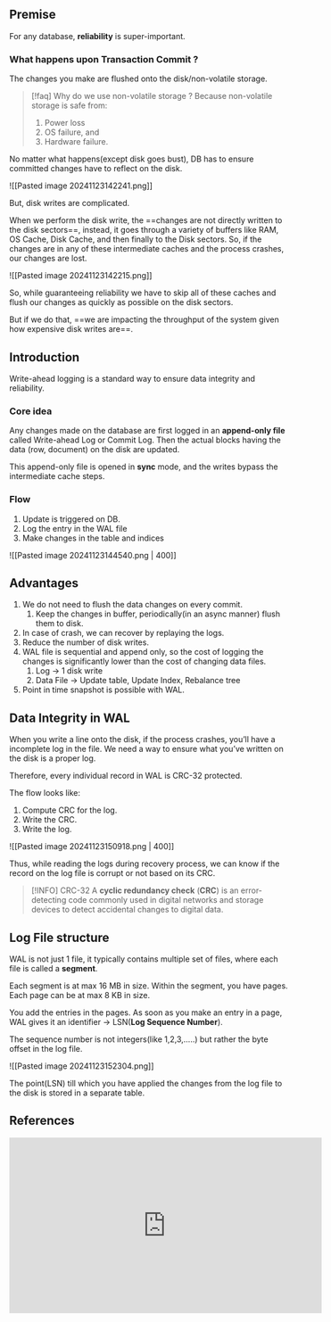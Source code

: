 ## Premise
For any database, **reliability** is super-important. 

### What happens upon Transaction Commit ?

The changes you make are flushed onto the disk/non-volatile storage. 

>[!faq] Why do we use non-volatile storage ? 
> Because non-volatile storage is safe from: 
> 1. Power loss
> 2. OS failure, and
> 3. Hardware failure. 
>

No matter what happens(except disk goes bust), DB has to ensure committed changes have to reflect on the disk.

![[Pasted image 20241123142241.png]]

But, disk writes are complicated. 

When we perform the disk write, the ==changes are not directly written to the disk sectors==, instead, it goes through a variety of buffers like RAM, OS Cache, Disk Cache, and then finally to the Disk sectors. So, if the changes are in any of these intermediate caches and the process crashes, our changes are lost.

![[Pasted image 20241123142215.png]]

 So, while guaranteeing reliability we have to skip all of these caches and flush our changes as quickly as possible on the disk sectors. 
 
 But if we do that, ==we are impacting the throughput of the system given how expensive disk writes are==.

## Introduction

Write-ahead logging is a standard way to ensure data integrity and reliability. 
### Core idea
Any changes made on the database are first logged in an **append-only file** called Write-ahead Log or Commit Log. Then the actual blocks having the data (row, document) on the disk are updated.

This append-only file is opened in **sync** mode, and the writes bypass the intermediate cache steps.
### Flow
1. Update is triggered on DB.
2. Log the entry in the WAL file
3. Make changes in the table and indices

![[Pasted image 20241123144540.png | 400]]

## Advantages
1. We do not need to flush the data changes on every commit.
	1. Keep the changes in buffer, periodically(in an async manner) flush them to disk.
2. In case of crash, we can recover by replaying the logs.
3. Reduce the number of disk writes.
4. WAL file is sequential and append only, so the cost of logging the changes is significantly lower than the cost of changing data files. 
	1. Log → 1 disk write
	2. Data File → Update table, Update Index, Rebalance tree
5. Point in time snapshot is possible with WAL. 

## Data Integrity in WAL 
When you write a line onto the disk, if the process crashes, you’ll have a incomplete log in the file. We need a way to ensure what you’ve written on the disk is a proper log.

Therefore, every individual record in WAL is CRC-32 protected. 

The flow looks like:
1. Compute CRC for the log.
2. Write the CRC.
3. Write the log.

![[Pasted image 20241123150918.png | 400]]

Thus, while reading the logs during recovery process, we can know if the record on the log file is corrupt or not based on its CRC.

> [!INFO] CRC-32
> A **cyclic redundancy check** (**CRC**) is an error-detecting code commonly used in digital networks and storage devices to detect accidental changes to digital data.

## Log File structure
WAL is not just 1 file, it typically contains multiple set of files, where each file is called a **segment**. 

Each segment is at max 16 MB in size. Within the segment, you have pages. Each page can be at max 8 KB in size.

You add the entries in the pages. As soon as you make an entry in a page, WAL gives it an identifier → LSN(**Log Sequence Number**). 

The sequence number is not integers(like 1,2,3,…..) but rather the byte offset in the log file.

![[Pasted image 20241123152304.png]]

The point(LSN) till which you have applied the changes from the log file to the disk is stored in a separate table. 

## References

<iframe width="560" height="315" src="https://www.youtube.com/embed/wI4hKwl1Cn4?si=VgTXvl4InnWj8kRV" title="YouTube video player" frameborder="0" allow="accelerometer; autoplay; clipboard-write; encrypted-media; gyroscope; picture-in-picture; web-share" referrerpolicy="strict-origin-when-cross-origin" allowfullscreen></iframe>
